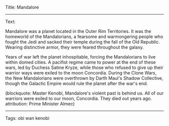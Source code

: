 Title: Mandalore

----

Text: 

Mandalore was a planet located in the Outer Rim Territories. It was the homeworld of the Mandalorians, a fearsome and warmongering people who fought the Jedi and sacked their temple during the fall of the Old Republic. Wearing distinctive armor, they were feared throughout the galaxy.

Years of war left the planet inhospitable, forcing the Mandalorians to live within domed cities. A pacifist regime came to power at the end of these wars, led by Duchess Satine Kryze, while those who refused to give up their warrior ways were exiled to the moon Concordia. During the Clone Wars, the New Mandalorians were overthrown by Darth Maul's Shadow Collective, though the Galactic Empire would rule the planet after the war's end.

(blockquote: Master Kenobi, Mandalore's violent past is behind us. All of our warriors were exiled to our moon, Concordia. They died out years ago. attribution: Prime Minister Almec)

----

Tags: obi wan kenobi